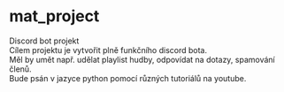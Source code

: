 # mat_project
Discord bot projekt  
Cílem projektu je vytvořit plně funkčního discord bota.  
Měl by umět např. udělat playlist hudby, odpovídat na dotazy, spamování členů.  
Bude psán v jazyce python pomocí různých tutoriálů na youtube.
